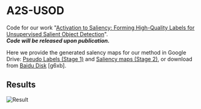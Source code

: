 # A2S-USOD

Code for our work "[Activation to Saliency: Forming High-Quality Labels for Unsupervised Salient Object Detection](https://arxiv.org/abs/2112.03650)".  
***Code will be released upon publication.***

Here we provide the generated salency maps for our method in Google Drive: [Pseudo Labels (Stage 1)](https://drive.google.com/file/d/1SaoX2EMUKn22lJtSQeQvCJUHjedrV3hR/view?usp=sharing) and [Saliency maps (Stage 2)](https://drive.google.com/file/d/1wQGDq7jBrzt5sqXgs7dM66iMga4H9n0b/view?usp=sharing), or download from [Baidu Disk](https://pan.baidu.com/s/1diqoo98ISjZs1smsL9t-RA) [g6xb].   

## Results
![Result](https://github.com/moothes/A2S-USOD/blob/main/result.PNG)
